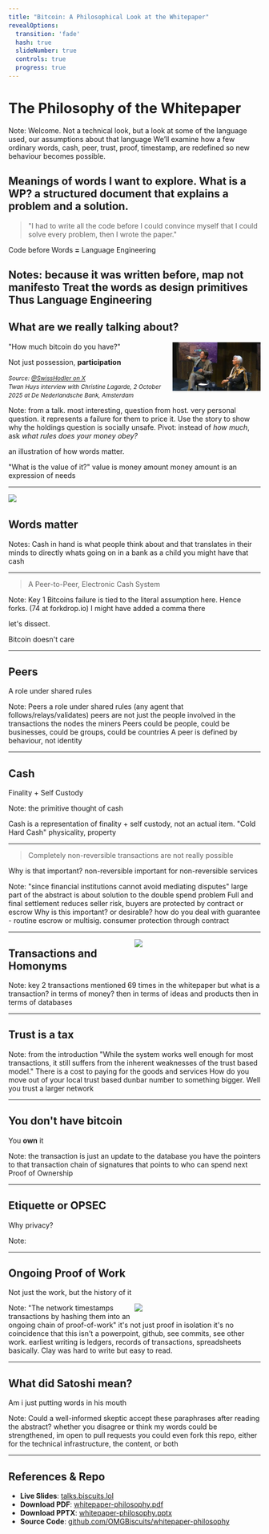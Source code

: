 ```yaml
---
title: "Bitcoin: A Philosophical Look at the Whitepaper"
revealOptions:
  transition: 'fade'
  hash: true
  slideNumber: true
  controls: true
  progress: true
---
```


# The Philosophy of the Whitepaper 



Note:
Welcome. 
Not a technical look, but a look at some of the language used, our assumptions about that language
We’ll examine how a few ordinary words, cash, peer, trust, proof, timestamp, are redefined so new behaviour becomes possible.

Meanings of words I want to explore.
What is a WP? a structured document that explains a problem and a solution.
---

> "I had to write all the code before I could convince myself that I could solve every problem, then I wrote the paper."

Code before Words **=** Language Engineering

Notes: because it was written before, map not manifesto
Treat the words as design primitives
Thus Language Engineering
---

## What are we really talking about?

"How much bitcoin do you have?"
<img src="assets/images/TwanHuysChristineLagard.jpg" style="width:35%; float:right;">

<span class="fragment">Not just possession, **participation**</span>  

<small>*Source: [@SwissHodler on X](https://x.com/SwissHodler/status/1975561828509077913)*  
*Twan Huys interview with Christine Lagarde, 2 October 2025 at De Nederlandsche Bank, Amsterdam*</small>

Note: 
from a talk. most interesting, question from host.
very personal question. 
it represents a failure for them to price it.
Use the story to show why the holdings question is socially unsafe. Pivot: instead of *how much*, ask *what rules does your money obey?*

an illustration of how words matter.

"What is the value of it?"
value is money amount
money amount is an expression of needs

---

<img src="/assets/images/moneybank.jpg">

## **Words** matter

Notes:
Cash in hand is what people think about
and that translates in their minds to directly whats going on in a bank
as a child you might have that cash

---

> A Peer-to-Peer, Electronic Cash System



Note:
Key 1
Bitcoins failure is tied to the literal assumption here.
Hence forks. (74 at forkdrop.io)
I might have added a comma there

let's dissect.

Bitcoin doesn't care


---

## Peers

A role under shared rules

Note:
Peers a role under shared rules (any agent that follows/relays/validates)
peers are not just the people involved in the transactions
the nodes the miners 
Peers could be people, could be businesses, could be groups, could be countries
A peer is defined by behaviour, not identity

---

## Cash

Finality + Self Custody

Note:
the primitive thought of cash

Cash is a representation of finality + self custody, not an actual item.
"Cold Hard Cash" physicality, property

---

> Completely non-reversible transactions are not really possible

Why is that important?
non-reversible important for non-reversible services 

Note:
"since financial institutions cannot avoid mediating disputes"
large part of the abstract is about solution to the double spend problem
Full and final settlement reduces seller risk, buyers are protected by contract or escrow
Why is this important? or desirable?
how do you deal with guarantee - routine escrow or multisig. consumer protection through contract

---
<span style="width:50%; float:right;" >![](/assets/images/homonyms-in-english-types-meanings-examples-homophones-and-homographs-common-homonyms-learn-english-grammar-vocabulary-lesson-esl-vocaberry.png)</span>
## Transactions and Homonyms

Note:
key 2
transactions mentioned 69 times in the whitepaper
but what is a transaction?
in terms of money?
then in terms of ideas and products
then in terms of databases



---
## Trust is a **tax**

Note:
from the introduction
"While the system works well enough for
most transactions, it still suffers from the inherent weaknesses of the trust based model."
There is a cost to paying for the goods and services
How do you move out of your local trust based dunbar number to something bigger. Well you trust a larger network




---

## You don't have bitcoin
<span class="fragment">You **own** it</span>

Note:
the transaction is just an update to the database
you have the pointers to that transaction
chain of signatures that points to who can spend next
Proof of Ownership

---

## Etiquette or OPSEC
Why privacy?

Note:

---

## **Ongoing** Proof of Work

Not just the work, but the history of it

<span class="fragment" style="width:50%; float:right;" >![](/assets/images/claytablet.png)</span>


Note: "The network timestamps transactions by hashing them into an ongoing chain of proof-of-work"
it's not just proof in isolation
it's no coincidence that this isn't a powerpoint, github, see commits, see other work.
earliest writing is ledgers, records of transactions, spreadsheets basically.
Clay was hard to write but easy to read.

---

## What did Satoshi mean?

Am i just putting words in his mouth

Note:
Could a well-informed skeptic accept these paraphrases after reading the abstract?
whether you  disagree or think my words could be strengthened, im open to pull requests
you could even fork this repo, either for the technical infrastructure, the content, or both

---

## References & Repo
- **Live Slides**: [talks.biscuits.lol](https://talks.biscuits.lol)
- **Download PDF**: [whitepaper-philosophy.pdf](whitepaper-philosophy.pdf)
- **Download PPTX**: [whitepaper-philosophy.pptx](whitepaper-philosophy.pptx)
- **Source Code**: [github.com/OMGBiscuits/whitepaper-philosophy](https://github.com/OMGBiscuits/whitepaper-philosophy)

